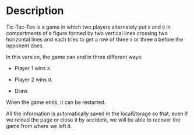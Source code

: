 # Description

Tic-Tac-Toe is a game in which two players alternately put `X` and `O` in compartments of a figure formed by two vertical lines crossing two horizontal lines and each tries to get a row of three `X` or three `O` before the opponent does.

In this version, the game can end in three different ways:

-   Player 1 wins `X`.

-   Player 2 wins `O`.

-   Draw.

When the game ends, it can be restarted.

All the information is automatically saved in the localStorage so that, even if we reload the page or close it by accident, we will be able to recover the game from where we left it.
